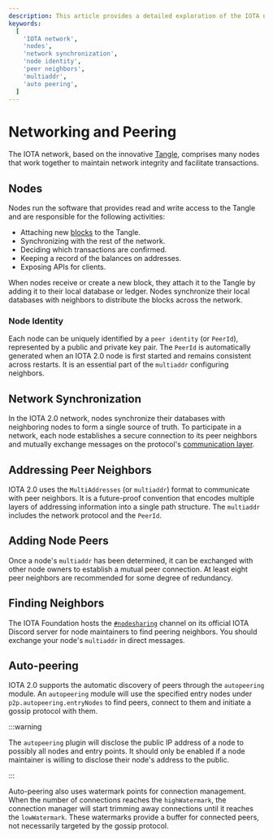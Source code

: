 ```yaml
---
description: This article provides a detailed exploration of the IOTA network, focusing on nodes, network synchronization, node identity, peer neighbors, finding neighbors, and auto peering.
keywords:
  [
    'IOTA network',
    'nodes',
    'network synchronization',
    'node identity',
    'peer neighbors',
    'multiaddr',
    'auto peering',
  ]
---
```


# Networking and Peering

The IOTA network, based on the innovative [Tangle](data-structures.md#the-tangle), comprises many nodes that work
together to maintain network integrity and facilitate transactions.

## Nodes

Nodes run the software that provides read and write access to the Tangle and are responsible for the following
activities:

- Attaching new [blocks](data-structures.md#blocks) to the Tangle.
- Synchronizing with the rest of the network.
- Deciding which transactions are confirmed.
- Keeping a record of the balances on addresses.
- Exposing APIs for clients.

When nodes receive or create a new block, they attach it to the Tangle by adding it to their local database or ledger.
Nodes synchronize their local databases with neighbors to distribute the blocks across the network.

### Node Identity

Each node can be uniquely identified by a `peer identity` (or `PeerId`), represented by a public and private key pair.
The `PeerId` is automatically generated when an IOTA 2.0 node is first started and remains consistent across restarts.
It is an essential part of the `multiaddr` configuring neighbors.

## Network Synchronization

In the IOTA 2.0 network, nodes synchronize their databases with neighboring nodes to form a single source of truth.
To participate in a network,
each node establishes a secure connection to its peer neighbors and mutually exchange messages on the
protocol's [communication layer](communication.md).

## Addressing Peer Neighbors

IOTA 2.0 uses the `MultiAddresses` (or `multiaddr`) format to communicate with peer neighbors.
It is a future-proof convention that encodes multiple layers of addressing information into a single path structure.
The `multiaddr` includes the network protocol and the `PeerId`.

## Adding Node Peers

Once a node's `multiaddr` has been determined, it can be exchanged with other node owners to establish a mutual peer
connection.
At least eight peer neighbors are recommended for some degree of redundancy.

## Finding Neighbors

The IOTA Foundation hosts the [`#nodesharing`](https://discord.com/channels/397872799483428865/398600007378272256)
channel on its official IOTA Discord server for node maintainers to find
peering neighbors.
You should exchange your node's `multiaddr` in direct messages.

## Auto-peering

IOTA 2.0 supports the automatic discovery of peers through the `autopeering` module.
An `autopeering` module will use the specified entry nodes under `p2p.autopeering.entryNodes` to find peers, connect to them and initiate a gossip protocol with them.

:::warning

The `autopeering` plugin will disclose the public IP address of a node to possibly all nodes and entry points.
It should only be enabled if a node maintainer is willing to disclose their node's address to the public.

:::

Auto-peering also uses watermark points for connection management.
When the number of connections reaches the `highWatermark`,
the connection manager will start trimming away connections until it reaches the `lowWatermark`.
These watermarks provide a buffer for connected peers, not necessarily targeted by the gossip protocol.

